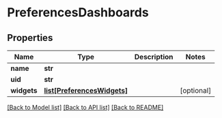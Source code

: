 # PreferencesDashboards

## Properties
Name | Type | Description | Notes
------------ | ------------- | ------------- | -------------
**name** | **str** |  | 
**uid** | **str** |  | 
**widgets** | [**list[PreferencesWidgets]**](PreferencesWidgets.md) |  | [optional] 

[[Back to Model list]](../README.md#documentation-for-models) [[Back to API list]](../README.md#documentation-for-api-endpoints) [[Back to README]](../README.md)

